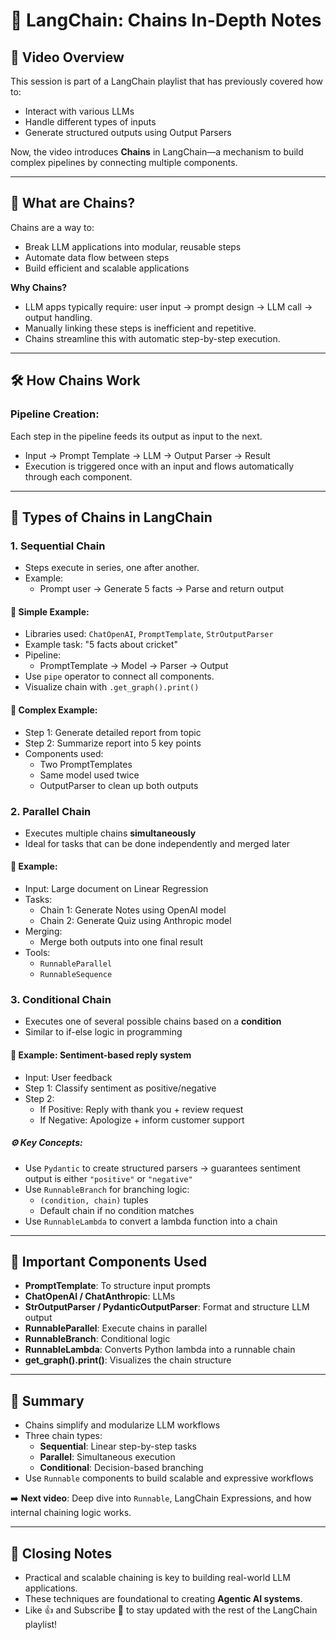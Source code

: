 # 📘 LangChain: Chains In-Depth Notes

## 🎥 Video Overview
This session is part of a LangChain playlist that has previously covered how to:
- Interact with various LLMs
- Handle different types of inputs
- Generate structured outputs using Output Parsers

Now, the video introduces **Chains** in LangChain—a mechanism to build complex pipelines by connecting multiple components.

---

## 🔗 What are Chains?
Chains are a way to:
- Break LLM applications into modular, reusable steps
- Automate data flow between steps
- Build efficient and scalable applications

**Why Chains?**
- LLM apps typically require: user input → prompt design → LLM call → output handling.
- Manually linking these steps is inefficient and repetitive.
- Chains streamline this with automatic step-by-step execution.

---

## 🛠️ How Chains Work
### Pipeline Creation:
Each step in the pipeline feeds its output as input to the next.
- Input → Prompt Template → LLM → Output Parser → Result
- Execution is triggered once with an input and flows automatically through each component.

---

## 🧱 Types of Chains in LangChain

### 1. Sequential Chain
- Steps execute in series, one after another.
- Example:
  - Prompt user → Generate 5 facts → Parse and return output

#### 🧪 Simple Example:
- Libraries used: `ChatOpenAI`, `PromptTemplate`, `StrOutputParser`
- Example task: "5 facts about cricket"
- Pipeline:
  - PromptTemplate → Model → Parser → Output
- Use `pipe` operator to connect all components.
- Visualize chain with `.get_graph().print()`

#### 🧪 Complex Example:
- Step 1: Generate detailed report from topic
- Step 2: Summarize report into 5 key points
- Components used:
  - Two PromptTemplates
  - Same model used twice
  - OutputParser to clean up both outputs

### 2. Parallel Chain
- Executes multiple chains **simultaneously**
- Ideal for tasks that can be done independently and merged later

#### 🧪 Example:
- Input: Large document on Linear Regression
- Tasks:
  - Chain 1: Generate Notes using OpenAI model
  - Chain 2: Generate Quiz using Anthropic model
- Merging:
  - Merge both outputs into one final result
- Tools:
  - `RunnableParallel`
  - `RunnableSequence`

### 3. Conditional Chain
- Executes one of several possible chains based on a **condition**
- Similar to if-else logic in programming

#### 🧪 Example: Sentiment-based reply system
- Input: User feedback
- Step 1: Classify sentiment as positive/negative
- Step 2:
  - If Positive: Reply with thank you + review request
  - If Negative: Apologize + inform customer support

##### ⚙️ Key Concepts:
- Use `Pydantic` to create structured parsers → guarantees sentiment output is either `"positive"` or `"negative"`
- Use `RunnableBranch` for branching logic:
  - `(condition, chain)` tuples
  - Default chain if no condition matches
- Use `RunnableLambda` to convert a lambda function into a chain

---

## 🧩 Important Components Used
- **PromptTemplate**: To structure input prompts
- **ChatOpenAI / ChatAnthropic**: LLMs
- **StrOutputParser / PydanticOutputParser**: Format and structure LLM output
- **RunnableParallel**: Execute chains in parallel
- **RunnableBranch**: Conditional logic
- **RunnableLambda**: Converts Python lambda into a runnable chain
- **get_graph().print()**: Visualizes the chain structure

---

## 🧠 Summary
- Chains simplify and modularize LLM workflows
- Three chain types:
  - **Sequential**: Linear step-by-step tasks
  - **Parallel**: Simultaneous execution
  - **Conditional**: Decision-based branching
- Use `Runnable` components to build scalable and expressive workflows

➡️ **Next video**: Deep dive into `Runnable`, LangChain Expressions, and how internal chaining logic works.

---

## 💬 Closing Notes
- Practical and scalable chaining is key to building real-world LLM applications.
- These techniques are foundational to creating **Agentic AI systems**.
- Like 👍 and Subscribe 🔔 to stay updated with the rest of the LangChain playlist!

